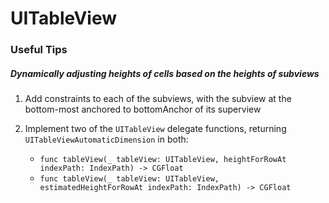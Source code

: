 # UITableView

### Useful Tips

##### Dynamically adjusting heights of cells based on the heights of subviews
1. Add constraints to each of the subviews, with the subview at the bottom-most anchored to bottomAnchor of its superview

2. Implement two of the `UITableView` delegate functions, returning `UITableViewAutomaticDimension` in both:
	- `func tableView(_ tableView: UITableView, heightForRowAt indexPath: IndexPath) -> CGFloat`
	- `func tableView(_ tableView: UITableView, estimatedHeightForRowAt indexPath: IndexPath) -> CGFloat`
